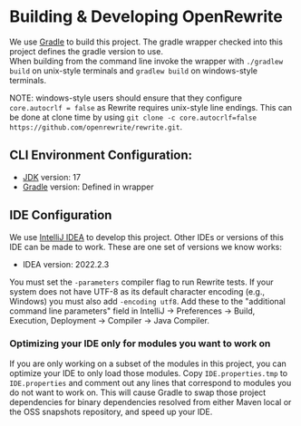 # Building & Developing OpenRewrite

We use [Gradle](https://gradle.org/) to build this project.
The gradle wrapper checked into this project defines the gradle version to use.  
When building from the command line invoke the wrapper with `./gradlew build` on unix-style terminals and `gradlew build` on windows-style terminals.

NOTE: windows-style users should ensure that they configure `core.autocrlf = false` as Rewrite requires unix-style line endings. This can be done at clone time by using `git clone -c core.autocrlf=false https://github.com/openrewrite/rewrite.git`.

## CLI Environment Configuration:

* [JDK](https://adoptium.net/) version: 17
* [Gradle](https://gradle.org/) version: Defined in wrapper

## IDE Configuration

We use [IntelliJ IDEA](https://www.jetbrains.com/idea/) to develop this project.
Other IDEs or versions of this IDE can be made to work.
These are one set of versions we know works:

* IDEA version:  2022.2.3

You must set the `-parameters` compiler flag to run Rewrite tests.
If your system does not have UTF-8 as its default character encoding (e.g., Windows) you must also add `-encoding utf8`.
Add these to the "additional command line parameters" field in IntelliJ -> Preferences -> Build, Execution, Deployment -> Compiler -> Java Compiler.

### Optimizing your IDE only for modules you want to work on

If you are only working on a subset of the modules in this project, you can optimize your 
IDE to only load those modules. Copy `IDE.properties.tmp` to `IDE.properties` and comment out
any lines that correspond to modules you do not want to work on. This will cause Gradle to
swap those project dependencies for binary dependencies resolved from either Maven local or 
the OSS snapshots repository, and speed up your IDE.
